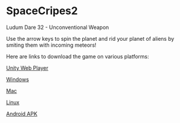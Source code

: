# SpaceCripes2
Ludum Dare 32 - Unconventional Weapon

Use the arrow keys to spin the planet and rid your planet of aliens by smiting them with incoming meteors!

Here are links to download the game on various platforms:

[Unity Web Player](http://googledrive.com/host/0B8EkUudQgcO5fjYtR09lT3VlT3lpYktXbEc4d2JwRlVlMlVkY25lNFI5TjVNSElzWGFBT0E/WebPlayer.html)

[Windows](https://www.dropbox.com/s/lxrmfmw7jdm4o7k/SpaceCripes2-exe.zip?dl=0)

[Mac](https://www.dropbox.com/s/j08cikk5d974j8y/SpaceCripes2.app.zip?dl=0)

[Linux](https://www.dropbox.com/s/mougzazgl0setg7/SpaceCripes2-linux.zip?dl=0)

[Android APK](https://www.dropbox.com/s/gq5cmww2zfa3s63/SpaceCripes2.apk?dl=0)
